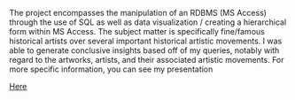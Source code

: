 The project encompasses the manipulation of an RDBMS (MS Access) through the use of SQL as well as data visualization / creating a hierarchical form within MS Access. The subject matter is specifically fine/famous historical artists over several important historical artistic movements. I was able to generate conclusive insights based off of my queries, notably with regard to the artworks, artists, and their associated artistic movements. For more specific information, you can see my presentation

[Here](https://docs.google.com/presentation/d/18me1UbMutnbW2FPiFXwVsYCyDpO201zemmdYASZnEWQ/edit?usp=sharing)


